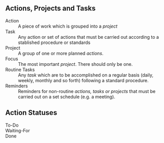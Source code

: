 <h2>Actions, Projects and Tasks</h2>

<dl>
<dt>Action</dt>
  
<dd>A piece of work which is grouped into a <em>project</em></dd>

<dt>Task</dt>
  
<dd>Any action or set of actions that must be carried out according to a stablished procedure or standards</dd>
  
<dt>Project</dt>
  
<dd>A group of one or more planned <em>actions</em>.</dd>
  
<dt>Focus</dt>
  
<dd>The most important <em>project</em>. There should only be one.</dd>
  
<dt>Routine Tasks</dt>
  
<dd>Any <em>task</em> which are to be accomplished on a regular basis (daily, weekly, monthly and so forth) following a standard procedure.</dd>
  
<dt>Reminders</dt>
  
<dd>Reminders for non-routine <em>actions, tasks or projects</em> that must be carried out on a set schedule (e.g. a meeting).</dd>

<h2>Action Statuses</h2>

<dl>

<dt>To-Do</dt>

<dt>Waiting-For</dt>

<dt>Done</dt>

</dl>
